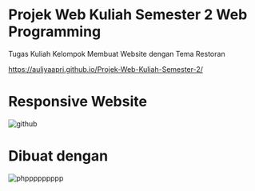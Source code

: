 # Projek Web Kuliah Semester 2 Web Programming

Tugas Kuliah Kelompok Membuat Website dengan Tema Restoran

https://auliyaapri.github.io/Projek-Web-Kuliah-Semester-2/

# Responsive Website


![github](https://user-images.githubusercontent.com/45688720/188249877-ac4be316-13d8-4f83-a069-558ed6f62d8e.png)

# Dibuat dengan
![phppppppppp](https://user-images.githubusercontent.com/45688720/213065560-e15afd7b-b384-4ddc-ab3c-cefd5784378e.png)
